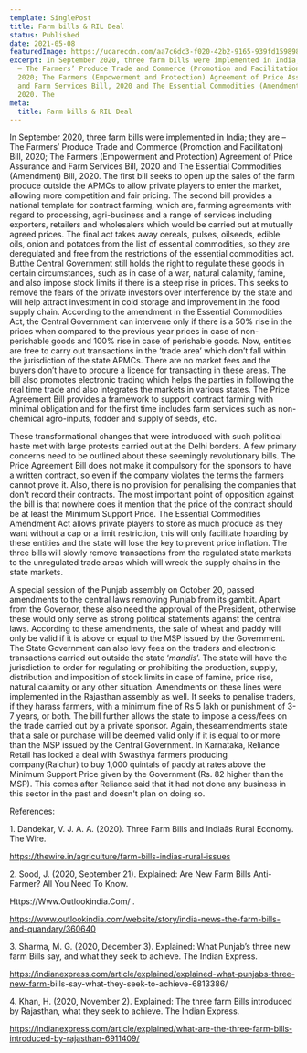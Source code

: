 ```yaml
---
template: SinglePost
title: Farm bills & RIL Deal
status: Published
date: 2021-05-08
featuredImage: https://ucarecdn.com/aa7c6dc3-f020-42b2-9165-939fd1598989/
excerpt: In September 2020, three farm bills were implemented in India; they are
  – The Farmers’ Produce Trade and Commerce (Promotion and Facilitation) Bill,
  2020; The Farmers (Empowerment and Protection) Agreement of Price Assurance
  and Farm Services Bill, 2020 and The Essential Commodities (Amendment) Bill,
  2020. The
meta:
  title: Farm bills & RIL Deal
---
```

In September 2020, three farm bills were implemented in India; they are – The Farmers’ Produce Trade and Commerce (Promotion and Facilitation) Bill, 2020; The Farmers (Empowerment and Protection) Agreement of Price Assurance and Farm Services Bill, 2020 and The Essential Commodities (Amendment) Bill, 2020. The first bill seeks to open up the sales of the farm produce outside the APMCs to allow private players to enter the market, allowing more competition and fair pricing. The second bill provides a national template for contract farming, which are, farming agreements with regard to processing, agri-business and a range of services including exporters, retailers and wholesalers which would be carried out at mutually agreed prices. The final act takes away cereals, pulses, oilseeds, edible oils, onion and potatoes from the list of essential commodities, so they are deregulated and free from the restrictions of the essential commodities act. Butthe Central Government still holds the right to regulate these goods in certain circumstances, such as in case of a war, natural calamity, famine, and also impose stock limits if there is a steep rise in prices. This seeks to remove the fears of the private investors over interference by the state and will help attract investment in cold storage and improvement in the food supply chain. According to the amendment in the Essential Commodities Act, the Central Government can intervene only if there is a 50% rise in the prices when compared to the previous year prices in case of non-perishable goods and 100% rise in case of perishable goods. Now, entities are free to carry out transactions in the ‘trade area’ which don’t fall within the jurisdiction of the state APMCs. There are no market fees and the buyers don’t have to procure a licence for transacting in these areas. The bill also promotes electronic trading which helps the parties in following the real time trade and also integrates the markets in various states. The Price Agreement Bill provides a framework to support contract farming with minimal obligation and for the first time includes farm services such as non-chemical agro-inputs, fodder and supply of seeds, etc.

These transformational changes that were introduced with such political haste met with large protests carried out at the Delhi borders. A few primary concerns need to be outlined about these seemingly revolutionary bills. The Price Agreement Bill does not make it compulsory for the sponsors to have a written contract, so even if the company violates the terms the farmers cannot prove it. Also, there is no provision for penalising the companies that don't record their contracts. The most important point of opposition against the bill is that nowhere does it mention that the price of the contract should be at least the Minimum Support Price. The Essential Commodities Amendment Act allows private players to store as much produce as they want without a cap or a limit restriction, this will only facilitate hoarding by these entities and the state will lose the key to prevent price inflation. The three bills will slowly remove transactions from the regulated state markets to the unregulated trade areas which will wreck the supply chains in the state markets.

A special session of the Punjab assembly on October 20, passed amendments to the central laws removing Punjab from its gambit. Apart from the Governor, these also need the approval of the President, otherwise these would only serve as strong political statements against the central laws. According to these amendments, the sale of wheat and paddy will only be valid if it is above or equal to the MSP issued by the Government. The State Government can also levy fees on the traders and electronic transactions carried out outside the state ‘*mandis*’. The state will have the jurisdiction to order for regulating or prohibiting the production, supply, distribution and imposition of stock limits in case of famine, price rise, natural calamity or any other situation. Amendments on these lines were implemented in the Rajasthan assembly as well. It seeks to penalise traders, if they harass farmers, with a minimum fine of Rs 5 lakh or punishment of 3-7 years, or both. The bill further allows the state to impose a cess/fees on the trade carried out by a private sponsor. Again, theseamendments state that a sale or purchase will be deemed valid only if it is equal to or more than the MSP issued by the Central Government. In Karnataka, Reliance Retail has locked a deal with Swasthya farmers producing company(Raichur) to buy 1,000 quintals of paddy at rates above the Minimum Support Price given by the Government (Rs. 82 higher than the MSP). This comes after Reliance said that it had not done any business in this sector in the past and doesn't plan on doing so.

References:

<!--\[if !supportLists]-->1. <!--\[endif]-->Dandekar, V. J. A. A. (2020). Three Farm Bills and Indiaâs Rural Economy. The Wire.

https://thewire.in/agriculture/farm-bills-indias-rural-issues

<!--\[if !supportLists]-->2. <!--\[endif]-->Sood, J. (2020, September 21). Explained: Are New Farm Bills Anti-Farmer? All You Need To Know.

Https://Www.Outlookindia.Com/ .

https://www.outlookindia.com/website/story/india-news-the-farm-bills-and-quandary/360640

<!--\[if !supportLists]-->3. <!--\[endif]-->Sharma, M. G. (2020, December 3). Explained: What Punjab’s three new farm Bills say, and what they seek to achieve. The Indian Express.

<https://indianexpress.com/article/explained/explained-what-punjabs-three-new-farm->bills-say-what-they-seek-to-achieve-6813386/

<!--\[if !supportLists]-->4. <!--\[endif]-->Khan, H. (2020, November 2). Explained: The three farm Bills introduced by Rajasthan, what they seek to achieve. The Indian Express.

<https://indianexpress.com/article/explained/what-are-the-three-farm-bills-introduced-by-rajasthan-6911409/>